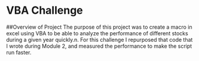 # VBA Challenge
##Overview of Project
The purpose of this project was to create a macro in excel using VBA to be able to analyze the performance of different stocks during a given year quickly.n. For this challenge I repurposed that code that I wrote during Module 2, and measured the performance to make the script run faster.
